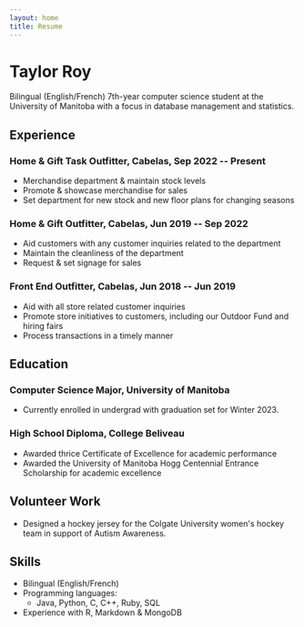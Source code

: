 ```yaml
---
layout: home
title: Resume
---
```


# Taylor Roy

Bilingual (English/French) 7th-year computer science student at the University of Manitoba with a focus in database management and statistics.

## Experience

### Home & Gift Task Outfitter, Cabelas, Sep 2022 -- Present
- Merchandise department & maintain stock levels
- Promote & showcase merchandise for sales
- Set department for new stock and new floor plans for changing seasons 

### Home & Gift Outfitter, Cabelas, Jun 2019 -- Sep 2022
- Aid customers with any customer inquiries related to the department
- Maintain the cleanliness of the department
- Request & set signage for sales

### Front End Outfitter, Cabelas, Jun 2018 -- Jun 2019
- Aid with all store related customer inquiries
- Promote store initiatives to customers, including our Outdoor Fund and hiring fairs
- Process transactions in a timely manner

## Education

### Computer Science Major, University of Manitoba
- Currently enrolled in undergrad with graduation set for Winter 2023.

### High School Diploma, College Beliveau
- Awarded thrice Certificate of Excellence for academic performance
- Awarded the University of Manitoba Hogg Centennial Entrance Scholarship for academic excellence

## Volunteer Work
- Designed a hockey jersey for the Colgate University women's hockey team in support of Autism Awareness.

## Skills
- Bilingual (English/French)
- Programming languages: 
  - Java, Python, C, C++, Ruby, SQL
- Experience with R, Markdown & MongoDB
